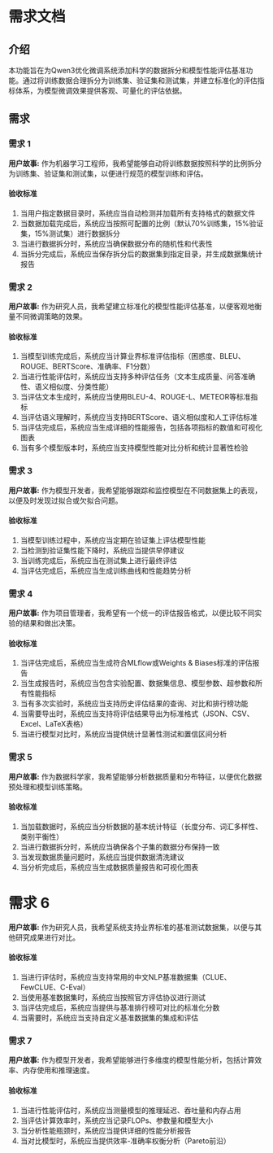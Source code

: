 # 需求文档

## 介绍

本功能旨在为Qwen3优化微调系统添加科学的数据拆分和模型性能评估基准功能。通过将训练数据合理拆分为训练集、验证集和测试集，并建立标准化的评估指标体系，为模型微调效果提供客观、可量化的评估依据。

## 需求

### 需求 1

**用户故事:** 作为机器学习工程师，我希望能够自动将训练数据按照科学的比例拆分为训练集、验证集和测试集，以便进行规范的模型训练和评估。

#### 验收标准

1. 当用户指定数据目录时，系统应当自动检测并加载所有支持格式的数据文件
2. 当数据加载完成后，系统应当按照可配置的比例（默认70%训练集，15%验证集，15%测试集）进行数据拆分
3. 当进行数据拆分时，系统应当确保数据分布的随机性和代表性
4. 当拆分完成后，系统应当保存拆分后的数据集到指定目录，并生成数据集统计报告

### 需求 2

**用户故事:** 作为研究人员，我希望建立标准化的模型性能评估基准，以便客观地衡量不同微调策略的效果。

#### 验收标准

1. 当模型训练完成后，系统应当计算业界标准评估指标（困惑度、BLEU、ROUGE、BERTScore、准确率、F1分数）
2. 当进行性能评估时，系统应当支持多种评估任务（文本生成质量、问答准确性、语义相似度、分类性能）
3. 当评估文本生成时，系统应当使用BLEU-4、ROUGE-L、METEOR等标准指标
4. 当评估语义理解时，系统应当支持BERTScore、语义相似度和人工评估标准
5. 当评估完成后，系统应当生成详细的性能报告，包括各项指标的数值和可视化图表
6. 当有多个模型版本时，系统应当支持模型性能对比分析和统计显著性检验

### 需求 3

**用户故事:** 作为模型开发者，我希望能够跟踪和监控模型在不同数据集上的表现，以便及时发现过拟合或欠拟合问题。

#### 验收标准

1. 当模型训练过程中，系统应当定期在验证集上评估模型性能
2. 当检测到验证集性能下降时，系统应当提供早停建议
3. 当训练完成后，系统应当在测试集上进行最终评估
4. 当评估完成后，系统应当生成训练曲线和性能趋势分析

### 需求 4

**用户故事:** 作为项目管理者，我希望有一个统一的评估报告格式，以便比较不同实验的结果和做出决策。

#### 验收标准

1. 当评估完成后，系统应当生成符合MLflow或Weights & Biases标准的评估报告
2. 当生成报告时，系统应当包含实验配置、数据集信息、模型参数、超参数和所有性能指标
3. 当有多次实验时，系统应当支持历史评估结果的查询、对比和排行榜功能
4. 当需要导出时，系统应当支持将评估结果导出为标准格式（JSON、CSV、Excel、LaTeX表格）
5. 当进行模型对比时，系统应当提供统计显著性测试和置信区间分析

### 需求 5

**用户故事:** 作为数据科学家，我希望能够分析数据质量和分布特征，以便优化数据预处理和模型训练策略。

#### 验收标准

1. 当加载数据时，系统应当分析数据的基本统计特征（长度分布、词汇多样性、类别平衡性）
2. 当进行数据拆分时，系统应当确保各个子集的数据分布保持一致
3. 当发现数据质量问题时，系统应当提供数据清洗建议
4. 当分析完成后，系统应当生成数据质量报告和可视化图表
##
# 需求 6

**用户故事:** 作为研究人员，我希望系统支持业界标准的基准测试数据集，以便与其他研究成果进行对比。

#### 验收标准

1. 当进行评估时，系统应当支持常用的中文NLP基准数据集（CLUE、FewCLUE、C-Eval）
2. 当使用基准数据集时，系统应当按照官方评估协议进行测试
3. 当评估完成后，系统应当提供与基准排行榜可对比的标准化分数
4. 当需要时，系统应当支持自定义基准数据集的集成和评估

### 需求 7

**用户故事:** 作为模型开发者，我希望能够进行多维度的模型性能分析，包括计算效率、内存使用和推理速度。

#### 验收标准

1. 当进行性能评估时，系统应当测量模型的推理延迟、吞吐量和内存占用
2. 当评估计算效率时，系统应当记录FLOPs、参数量和模型大小
3. 当分析性能瓶颈时，系统应当提供详细的性能分析报告
4. 当对比模型时，系统应当提供效率-准确率权衡分析（Pareto前沿）